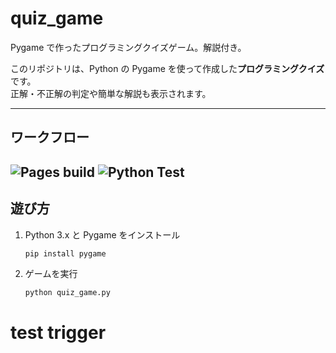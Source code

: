 # quiz_game

Pygame で作ったプログラミングクイズゲーム。解説付き。

このリポジトリは、Python の Pygame を使って作成した**プログラミングクイズ**です。  
正解・不正解の判定や簡単な解説も表示されます。

---

## ワークフロー

![Pages build](https://github.com/sayakamasaoka1028-bit/quiz_game/actions/workflows/pages-build-deployment.yml/badge.svg)
![Python Test](https://github.com/sayakamasaoka1028-bit/quiz_game/actions/workflows/python-tests.yml/badge.svg)
---

## 遊び方

1. Python 3.x と Pygame をインストール
   ```bash
   pip install pygame
   ```
2. ゲームを実行
   ```bash
   python quiz_game.py
   ```
# test trigger
